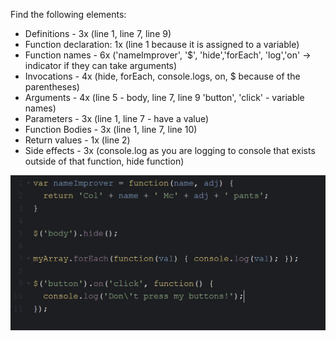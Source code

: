 Find the following elements:
- Definitions - 3x (line 1, line 7, line 9)
- Function declaration: 1x (line 1 because it is assigned to a variable)
- Function names - 6x ('nameImprover', '$', 'hide','forEach', 'log','on' -> indicator if they can take arguments)
- Invocations - 4x (hide, forEach, console.logs, on, $ because of the parentheses)
- Arguments - 4x (line 5 - body, line 7, line 9 'button', 'click' - variable names)
- Parameters - 3x (line 1, line 7 - have a value)
- Function Bodies - 3x (line 1, line 7, line 10)
- Return values - 1x (line 2)
- Side effects - 3x (console.log as you are logging to console that exists outside of that function, hide function)

![Screenshot](task-6.jpg)